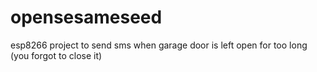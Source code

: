 # opensesameseed
esp8266 project to send sms when garage door is left open for too long (you forgot to close it)
